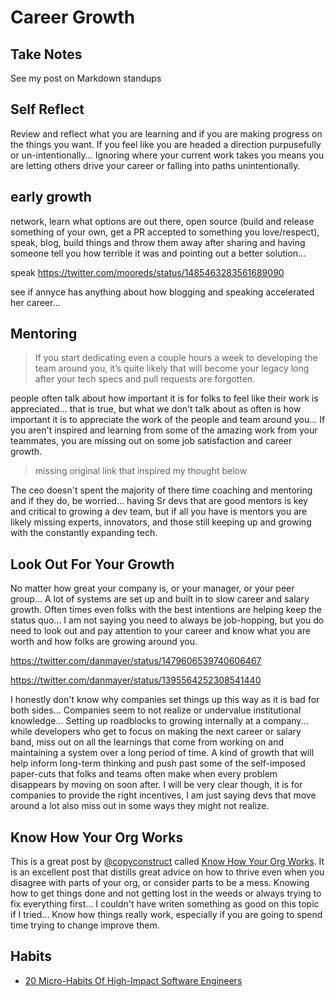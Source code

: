 # Career Growth

## Take Notes

See my post on Markdown standups

## Self Reflect

Review and reflect what you are learning and if you are making progress on the things you want. If you feel like you are headed a direction purpusefully or un-intentionally... Ignoring where your current work takes you means you are letting others drive your career or falling into paths unintentionally.

## early growth

network, learn what options are out there, open source (build and release something of your own, get a PR accepted to something you love/respect), speak, blog, build things and throw them away after sharing and having someone tell you how terrible it was and pointing out a better solution...

speak https://twitter.com/mooreds/status/1485463283561689090

see if annyce has anything about how blogging and speaking accelerated her  career...

## Mentoring

> If you start dedicating even a couple hours a week to developing the team around you, it’s quite likely that will become your legacy long after your tech specs and pull requests are forgotten.

people often talk about how important it is for folks to feel like their work is appreciated... that is true, but what we don't talk about as often is how important it is to appreciate the work of the people and team around you... If you aren't inspired and learning from some of the amazing work from your teammates, you are missing out on some job satisfaction and career growth.

> missing original link that inspired my thought below

The ceo doesn't spent the majority of there time coaching and mentoring and if they do, be worried... having Sr devs that are good mentors is key and critical to growing a dev team, but if all you have is mentors you are likely missing experts, innovators, and those still keeping up and growing with the constantly expanding tech. 

## Look Out For Your Growth

No matter how great your company is, or your manager, or your peer group... A lot of systems are set up and built in to slow career and salary growth. Often times even folks with the best intentions are helping keep the status quo... I am not saying you need to always be job-hopping, but you do need to look out and pay attention to your career and know what you are worth and how folks are growing around you.

https://twitter.com/danmayer/status/1479606539740606467

https://twitter.com/danmayer/status/1395564252308541440

I honestly don't know why companies set things up this way as it is bad for both sides... Companies seem to not realize or undervalue institutional knowledge... Setting up roadblocks to growing internally at a company... while developers who get to focus on making the next career or salary band, miss out on all the learnings that come from working on and maintaining a system over a long period of time. A kind of growth that will help inform long-term thinking and push past some of the self-imposed paper-cuts that folks and teams often make when every problem disappears by moving on soon after. I will be very clear though, it is for companies to provide the right incentives, I am just saying devs that move around a lot also miss out in some ways they might not realize.

## Know How Your Org Works

This is a great post by [@copyconstruct](https://twitter.com/copyconstruct) called [Know How Your Org Works](https://copyconstruct.medium.com/know-how-your-org-works-or-how-to-become-a-more-effective-engineer-1a3287d1f58d). It is an excellent post that distills great advice on how to thrive even when you disagree with parts of your org, or consider parts to be a mess. Knowing how to get things done and not getting lost in the weeds or always trying to fix everything first... I couldn't have writen something as good on this topic if I tried... Know how things really work, especially if you are going to spend time trying to change improve them.


## Habits

* [20 Micro-Habits Of High-Impact Software Engineers](https://davidxiang.com/2021/07/18/20-micro-habits-of-high-impact-software-engineers/)